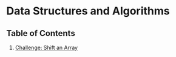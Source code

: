 # Data Structures and Algorithms

## Table of Contents

1. [Challenge: Shift an Array](https://github.com/CClemensJr/data-structures-and-algorithms)
